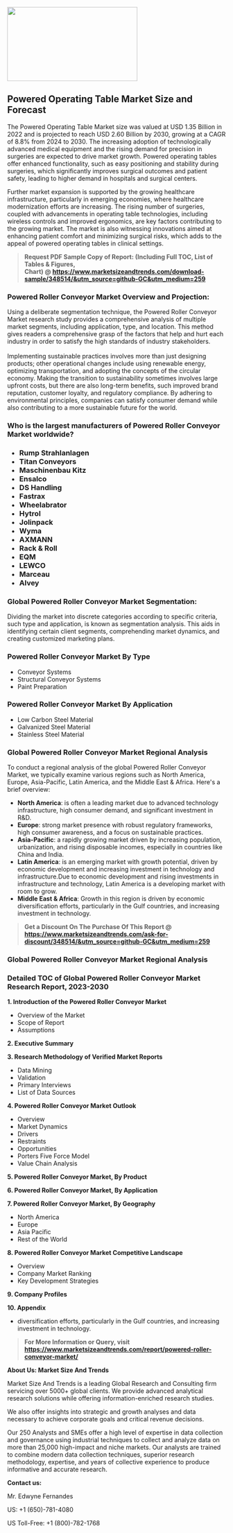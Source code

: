 <p><img class="alignnone size-medium wp-image-20088" src="https://ffe5etoiles.com/wp-content/uploads/2024/12/MST1-300x171.png" alt="" width="300" height="171" /></p><h2>Powered Operating Table Market Size and Forecast</h2><p>The Powered Operating Table Market size was valued at USD 1.35 Billion in 2022 and is projected to reach USD 2.60 Billion by 2030, growing at a CAGR of 8.8% from 2024 to 2030. The increasing adoption of technologically advanced medical equipment and the rising demand for precision in surgeries are expected to drive market growth. Powered operating tables offer enhanced functionality, such as easy positioning and stability during surgeries, which significantly improves surgical outcomes and patient safety, leading to higher demand in hospitals and surgical centers.</p><p>Further market expansion is supported by the growing healthcare infrastructure, particularly in emerging economies, where healthcare modernization efforts are increasing. The rising number of surgeries, coupled with advancements in operating table technologies, including wireless controls and improved ergonomics, are key factors contributing to the growing market. The market is also witnessing innovations aimed at enhancing patient comfort and minimizing surgical risks, which adds to the appeal of powered operating tables in clinical settings.</p></p><blockquote id="" class=""><strong>Request PDF Sample Copy of Report: (Including Full TOC, List of Tables &amp; Figures, Chart)&nbsp;@&nbsp;<strong><a href="https://www.marketsizeandtrends.com/download-sample/348514/&utm_source=github-GC&utm_medium=259" target="_blank">https://www.marketsizeandtrends.com/download-sample/348514/&utm_source=github-GC&utm_medium=259</a></strong></strong></blockquote><h3 id="" class="">Powered Roller Conveyor Market&nbsp;Overview and Projection:</h3><p id="" class="">Using a deliberate segmentation technique, the Powered Roller Conveyor Market research study provides a comprehensive analysis of multiple market segments, including application, type, and location. This method gives readers a comprehensive grasp of the factors that help and hurt each industry in order to satisfy the high standards of industry stakeholders. <br /> <br />Implementing sustainable practices involves more than just designing products; other operational changes include using renewable energy, optimizing transportation, and adopting the concepts of the circular economy. Making the transition to sustainability sometimes involves large upfront costs, but there are also long-term benefits, such improved brand reputation, customer loyalty, and regulatory compliance. By adhering to environmental principles, companies can satisfy consumer demand while also contributing to a more sustainable future for the world.</p><h3 id="" class="">Who is the largest manufacturers of&nbsp;Powered Roller Conveyor Market worldwide?</h3><h3 class=""><p><ul><li>Rump Strahlanlagen </li><li> Titan Conveyors </li><li> Maschinenbau Kitz </li><li> Ensalco </li><li> DS Handling </li><li> Fastrax </li><li> Wheelabrator </li><li> Hytrol </li><li> Jolinpack </li><li> Wyma </li><li> AXMANN </li><li> Rack & Roll </li><li> EQM </li><li> LEWCO </li><li> Marceau </li><li> Alvey</li></ul></p></h3><h3 id="" class="">Global&nbsp;Powered Roller Conveyor Market Segmentation:</h3><p id="" class="">Dividing the market into discrete categories according to specific criteria, such type and application, is known as segmentation analysis. This aids in identifying certain client segments, comprehending market dynamics, and creating customized marketing plans.</p><h3 id="" class="">Powered Roller Conveyor Market&nbsp;By Type</h3><p><p><ul><li>Conveyor Systems</li><li> Structural Conveyor Systems</li><li> Paint Preparation</p></li></ul></p></p><h3 id="" class="">Powered Roller Conveyor Market&nbsp;By Application</h3><p class=""><p><ul><li>Low Carbon Steel Material</li><li> Galvanized Steel Material</li><li> Stainless Steel Material</li></ul></p></p><h3 id="" class="">Global Powered Roller Conveyor Market Regional Analysis</h3><p id="" class="">To conduct a regional analysis of the global Powered Roller Conveyor Market, we typically examine various regions such as North America, Europe, Asia-Pacific, Latin America, and the Middle East &amp; Africa. Here's a brief overview:</p><ul><li><strong>North America</strong>: is often a leading market due to advanced technology infrastructure, high consumer demand, and significant investment in R&amp;D.</li><li><strong>Europe</strong>: strong market presence with robust regulatory frameworks, high consumer awareness, and a focus on sustainable practices.</li><li><strong>Asia-Pacific</strong>: a rapidly growing market driven by increasing population, urbanization, and rising disposable incomes, especially in countries like China and India.</li><li><strong>Latin America</strong>: is an emerging market with growth potential, driven by economic development and increasing investment in technology and infrastructure.Due to economic development and rising investments in infrastructure and technology, Latin America is a developing market with room to grow.</li><li><strong>Middle East &amp; Africa</strong>: Growth in this region is driven by economic diversification efforts, particularly in the Gulf countries, and increasing investment in technology.</li></ul><blockquote id="" class=""><strong>Get a Discount On The Purchase Of This Report @ <strong><a href="https://www.marketsizeandtrends.com/ask-for-discount/348514/&utm_source=github-GC&utm_medium=259" target="_blank">https://www.marketsizeandtrends.com/ask-for-discount/348514/&utm_source=github-GC&utm_medium=259</a></strong></strong></blockquote><h3 id="" class="">Global Powered Roller Conveyor Market Regional Analysis</h3><h3 id="" class="">Detailed TOC of Global Powered Roller Conveyor Market Research Report, 2023-2030</h3><p id="" class=""><strong>1. Introduction of the Powered Roller Conveyor Market</strong></p><ul><li>Overview of the Market</li><li>Scope of Report</li><li>Assumptions</li></ul><p id="" class=""><strong>2. Executive Summary</strong></p><p id="" class=""><strong>3. Research Methodology of Verified Market Reports</strong></p><ul><li>Data Mining</li><li>Validation</li><li>Primary Interviews</li><li>List of Data Sources</li></ul><p id="" class=""><strong>4. Powered Roller Conveyor Market Outlook</strong></p><ul><li>Overview</li><li>Market Dynamics</li><li>Drivers</li><li>Restraints</li><li>Opportunities</li><li>Porters Five Force Model</li><li>Value Chain Analysis</li></ul><p id="" class=""><strong>5. Powered Roller Conveyor Market, By Product</strong></p><p id="" class=""><strong>6. Powered Roller Conveyor Market, By Application</strong></p><p id="" class=""><strong>7. Powered Roller Conveyor Market, By Geography</strong></p><ul><li>North America</li><li>Europe</li><li>Asia Pacific</li><li>Rest of the World</li></ul><p id="" class=""><strong>8. Powered Roller Conveyor Market Competitive Landscape</strong></p><ul><li>Overview</li><li>Company Market Ranking</li><li>Key Development Strategies</li></ul><p id="" class=""><strong>9. Company Profiles</strong></p><p id="" class=""><strong>10. Appendix</strong></p><ul><li>diversification efforts, particularly in the Gulf countries, and increasing investment in technology.</li></ul><blockquote id="" class=""><strong>For More Information or Query, visit <strong><strong><a href="https://www.marketsizeandtrends.com/report/powered-roller-conveyor-market/" target="_blank">https://www.marketsizeandtrends.com/report/powered-roller-conveyor-market/</a></strong></strong></strong></blockquote><p id="" class=""><strong>About Us: Market Size And Trends</strong></p><p id="" class="">Market Size And Trends is a leading Global Research and Consulting firm servicing over 5000+ global clients. We provide advanced analytical research solutions while offering information-enriched research studies.</p><p id="" class="">We also offer insights into strategic and growth analyses and data necessary to achieve corporate goals and critical revenue decisions.</p><p id="" class="">Our 250 Analysts and SMEs offer a high level of expertise in data collection and governance using industrial techniques to collect and analyze data on more than 25,000 high-impact and niche markets. Our analysts are trained to combine modern data collection techniques, superior research methodology, expertise, and years of collective experience to produce informative and accurate research.</p><p id="" class=""><strong>Contact us:</strong></p><p id="" class="">Mr. Edwyne Fernandes</p><p id="" class="">US: +1 (650)-781-4080</p><p id="" class="">US Toll-Free: +1 (800)-782-1768</p>
